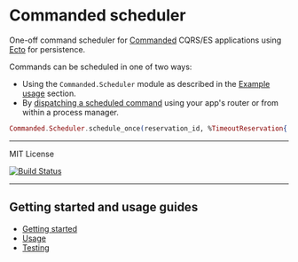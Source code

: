 # Commanded scheduler

One-off command scheduler for [Commanded](https://github.com/commanded/commanded) CQRS/ES applications using [Ecto](https://github.com/elixir-ecto/ecto) for persistence.

Commands can be scheduled in one of two ways:

- Using the `Commanded.Scheduler` module as described in the [Example usage](guides/Usage.md#usage) section.
- By [dispatching a scheduled command](guides/Usage.md#dispatch-a-scheduled-command) using your app's router or from within a process manager.

```elixir
Commanded.Scheduler.schedule_once(reservation_id, %TimeoutReservation{..}, ~N[2020-01-01 12:00:00])
```

---

MIT License

[![Build Status](https://travis-ci.org/commanded/commanded-scheduler.svg?branch=master)](https://travis-ci.org/commanded/commanded-scheduler)

---

## Getting started and usage guides

- [Getting started](guides/Getting%20Started.md)
- [Usage](guides/Usage.md)
- [Testing](guides/Testing.md)
